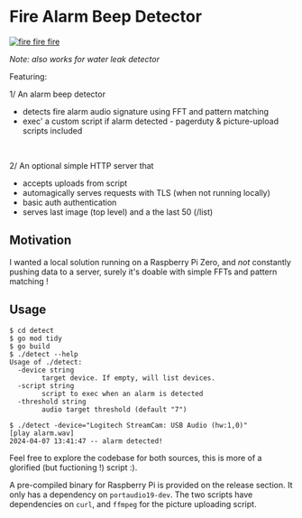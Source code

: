 Fire Alarm Beep Detector
====

[![fire fire fire](https://img.youtube.com/vi/1EBfxjSFAxQ/0.jpg)](https://www.youtube.com/watch?v=1EBfxjSFAxQ)

_Note: also works for water leak detector_

Featuring:

1/ An alarm beep detector
- detects fire alarm audio signature using FFT and pattern matching
- exec' a custom script if alarm detected - pagerduty & picture-upload scripts included

<br />

2/ An optional simple HTTP server that
- accepts uploads from script
- automagically serves requests with TLS (when not running locally)
- basic auth authentication
- serves last image (top level) and a the last 50 (/list)

## Motivation

I wanted a local solution running on a Raspberry Pi Zero, and _not_ constantly pushing data to a server, surely it's doable with simple FFTs and pattern matching !

## Usage

```console
$ cd detect
$ go mod tidy
$ go build
$ ./detect --help
Usage of ./detect:
  -device string
        target device. If empty, will list devices.
  -script string
        script to exec when an alarm is detected
  -threshold string
        audio target threshold (default "7")

$ ./detect -device="Logitech StreamCam: USB Audio (hw:1,0)"
[play alarm.wav]
2024-04-07 13:41:47 -- alarm detected!
```

Feel free to explore the codebase for both sources, this is more of a glorified (but fuctioning !) script :).

A pre-compiled binary for Raspberry Pi is provided on the release section. It only has a dependency on `portaudio19-dev`.
The two scripts have dependencies on `curl`, and `ffmpeg` for the picture uploading script.